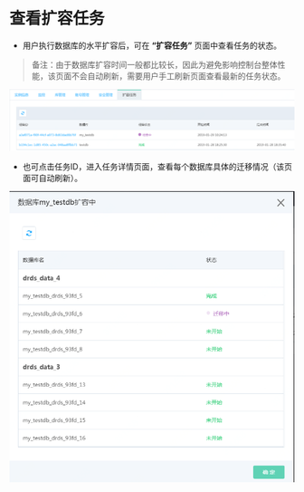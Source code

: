 # 查看扩容任务

- 用户执行数据库的水平扩容后，可在 **“扩容任务”** 页面中查看任务的状态。

> 备注：由于数据库扩容时间一般都比较长，因此为避免影响控制台整体性能，该页面不会自动刷新，需要用户手工刷新页面查看最新的任务状态。

![查看扩容任务1](../../../../../../image/DRDS/expansion-task-1.png)

- 也可点击任务ID，进入任务详情页面，查看每个数据库具体的迁移情况（该页面可自动刷新）。

![查看扩容任务2](../../../../../../image/DRDS/expansion-task-2.png)
